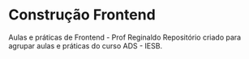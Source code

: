 # Construção Frontend
 Aulas e práticas de Frontend - Prof Reginaldo
Repositório criado para agrupar aulas e práticas do curso ADS - IESB.
